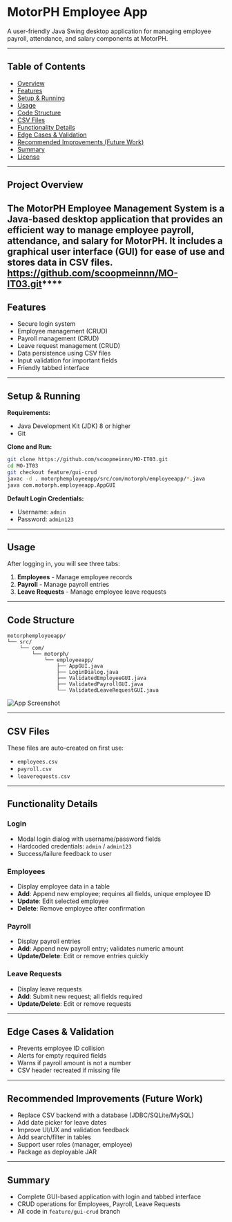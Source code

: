 # MotorPH Employee App
A user-friendly Java Swing desktop application for managing employee payroll, attendance, and salary components at MotorPH.

---

## Table of Contents

- [Overview](#overview)
- [Features](#features)
- [Setup & Running](#setup--running)
- [Usage](#usage)
- [Code Structure](#code-structure)
- [CSV Files](#csv-files)
- [Functionality Details](#functionality-details)
- [Edge Cases & Validation](#edge-cases--validation)
- [Recommended Improvements (Future Work)](#recommended-improvements-future-work)
- [Summary](#summary)
- [License](#license)

---

## Project Overview

The MotorPH Employee Management System is a Java-based desktop application that provides an efficient way to manage employee payroll, attendance, and salary for MotorPH. It includes a graphical user interface (GUI) for ease of use and stores data in CSV files.
https://github.com/scoopmeinnn/MO-IT03.git****
---

## Features

- Secure login system
- Employee management (CRUD)
- Payroll management (CRUD)
- Leave request management (CRUD)
- Data persistence using CSV files
- Input validation for important fields
- Friendly tabbed interface

---

## Setup & Running

**Requirements:**
- Java Development Kit (JDK) 8 or higher
- Git

**Clone and Run:**
```sh
git clone https://github.com/scoopmeinnn/MO-IT03.git
cd MO-IT03
git checkout feature/gui-crud
javac -d . motorphemployeeapp/src/com/motorph/employeeapp/*.java
java com.motorph.employeeapp.AppGUI
```

**Default Login Credentials:**
- Username: `admin`
- Password: `admin123`

---

## Usage

After logging in, you will see three tabs:

1. **Employees** - Manage employee records
2. **Payroll** - Manage payroll entries
3. **Leave Requests** - Manage employee leave requests

---

## Code Structure

```
motorphemployeeapp/
└── src/
    └── com/
        └── motorph/
            └── employeeapp/
                ├── AppGUI.java
                ├── LoginDialog.java
                ├── ValidatedEmployeeGUI.java
                ├── ValidatedPayrollGUI.java
                └── ValidatedLeaveRequestGUI.java
```
![App Screenshot](https://github.com/user-attachments/assets/28c0e429-d204-40ca-aedc-2c38dee88a78)

---

## CSV Files

These files are auto-created on first use:

- `employees.csv`
- `payroll.csv`
- `leaverequests.csv`

---

## Functionality Details

### Login

- Modal login dialog with username/password fields
- Hardcoded credentials: `admin` / `admin123`
- Success/failure feedback to user

### Employees

- Display employee data in a table
- **Add**: Append new employee; requires all fields, unique employee ID
- **Update**: Edit selected employee
- **Delete**: Remove employee after confirmation

### Payroll

- Display payroll entries
- **Add**: Append new payroll entry; validates numeric amount
- **Update/Delete**: Edit or remove entries quickly

### Leave Requests

- Display leave requests
- **Add**: Submit new request; all fields required
- **Update/Delete**: Edit or remove requests

---

## Edge Cases & Validation

- Prevents employee ID collision
- Alerts for empty required fields
- Warns if payroll amount is not a number
- CSV header recreated if missing file

---

## Recommended Improvements (Future Work)

- Replace CSV backend with a database (JDBC/SQLite/MySQL)
- Add date picker for leave dates
- Improve UI/UX and validation feedback
- Add search/filter in tables
- Support user roles (manager, employee)
- Package as deployable JAR

---

## Summary

- Complete GUI-based application with login and tabbed interface
- CRUD operations for Employees, Payroll, Leave Requests
- All code in `feature/gui-crud` branch

